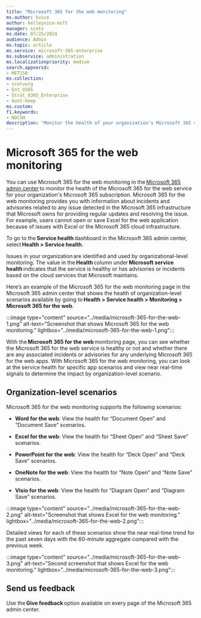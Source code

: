 ```yaml
---
title: "Microsoft 365 for the web monitoring"
ms.author: kvice
author: kelleyvice-msft
manager: scotv
ms.date: 07/25/2024
audience: Admin
ms.topic: article
ms.service: microsoft-365-enterprise
ms.subservice: administration
ms.localizationpriority: medium
search.appverid:
- MET150
ms.collection:
- scotvorg
- Ent_O365
- Strat_O365_Enterprise
- must-keep
ms.custom: 
f1.keywords:
- NOCSH
description: "Monitor the health of your organization's Microsoft 365 subscription by using monitoring in Microsoft 365 for the web."
---
```


# Microsoft 365 for the web monitoring

You can use Microsoft 365 for the web monitoring in the [Microsoft 365 admin center](https://go.microsoft.com/fwlink/p/?linkid=2024339) to monitor the health of the Microsoft 365 for the web service for your organization's Microsoft 365 subscription. Microsoft 365 for the web monitoring provides you with information about incidents and advisories related to any issue detected in the Microsoft 365 infrastructure that Microsoft owns for providing regular updates and resolving the issue. For example, users cannot open or save Excel for the web application because of issues with Excel or the Microsoft 365 cloud infrastructure.

To go to the **Service health** dashboard in the Microsoft 365 admin center, select **Health > Service health**.

Issues in your organization are identified and used by organizational-level monitoring. The value in the **Health** column under **Microsoft service health** indicates that the service is healthy or has advisories or incidents based on the cloud services that Microsoft maintains.

Here’s an example of the Microsoft 365 for the web monitoring page in the Microsoft 365 admin center that shows the health of organization-level scenarios available by going to **Health > Service health > Monitoring > Microsoft 365 for the web**.

:::image type="content" source="../media/microsoft-365-for-the-web-1.png" alt-text="Screenshot that shows Microsoft 365 for the web monitoring." lightbox="../media/microsoft-365-for-the-web-1.png":::

With the **Microsoft 365 for the web** monitoring page, you can see whether the Microsoft 365 for the web service is healthy or not and whether there are any associated incidents or advisories for any underlying Microsoft 365 for the web apps. With Microsoft 365 for the web monitoring, you can look at the service health for specific app scenarios and view near real-time signals to determine the impact by organization-level scenario.

## Organization-level scenarios

Microsoft 365 for the web monitoring supports the following scenarios:

- **Word for the web**: View the health for “Document Open” and “Document Save” scenarios.

- **Excel for the web**: View the health for “Sheet Open” and “Sheet Save” scenarios.

- **PowerPoint for the web**: View the health for “Deck Open” and “Deck Save” scenarios.

- **OneNote for the web**: View the health for “Note Open” and “Note Save” scenarios.

- **Visio for the web**: View the health for “Diagram Open” and “Diagram Save” scenarios.

:::image type="content" source="../media/microsoft-365-for-the-web-2.png" alt-text="Screenshot that shows Excel for the web monitoring." lightbox="../media/microsoft-365-for-the-web-2.png":::

Detailed views for each of these scenarios show the near real-time trend for the past seven days with the 60-minute aggregate compared with the previous week.

:::image type="content" source="../media/microsoft-365-for-the-web-3.png" alt-text="Second screenshot that shows Excel for the web monitoring." lightbox="../media/microsoft-365-for-the-web-3.png":::

## Send us feedback

Use the **Give feedback** option available on every page of the Microsoft 365 admin center.
